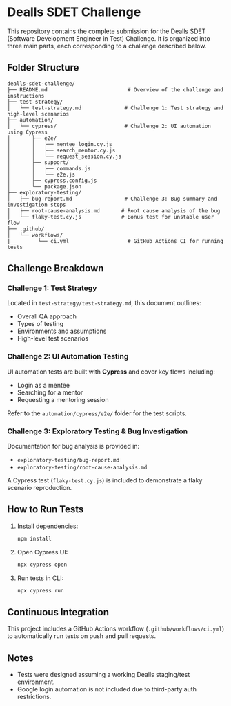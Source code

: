 # Dealls SDET Challenge

This repository contains the complete submission for the Dealls SDET (Software Development Engineer in Test) Challenge. It is organized into three main parts, each corresponding to a challenge described below.

## Folder Structure

```
dealls-sdet-challenge/
├── README.md                          # Overview of the challenge and instructions
├── test-strategy/
│   └── test-strategy.md              # Challenge 1: Test strategy and high-level scenarios
├── automation/
│   └── cypress/                      # Challenge 2: UI automation using Cypress
│       ├── e2e/
│       │   ├── mentee_login.cy.js
│       │   ├── search_mentor.cy.js
│       │   └── request_session.cy.js
│       ├── support/
│       │   ├── commands.js
│       │   └── e2e.js
│       ├── cypress.config.js
│       └── package.json
├── exploratory-testing/
│   ├── bug-report.md                 # Challenge 3: Bug summary and investigation steps
│   ├── root-cause-analysis.md       # Root cause analysis of the bug
│   └── flaky-test.cy.js             # Bonus test for unstable user flow
├── .github/
│   └── workflows/
|__       └── ci.yml                   # GitHub Actions CI for running tests

```

## Challenge Breakdown

### Challenge 1: Test Strategy
Located in `test-strategy/test-strategy.md`, this document outlines:
- Overall QA approach
- Types of testing
- Environments and assumptions
- High-level test scenarios

### Challenge 2: UI Automation Testing
UI automation tests are built with **Cypress** and cover key flows including:
- Login as a mentee
- Searching for a mentor
- Requesting a mentoring session

Refer to the `automation/cypress/e2e/` folder for the test scripts.

### Challenge 3: Exploratory Testing & Bug Investigation
Documentation for bug analysis is provided in:
- `exploratory-testing/bug-report.md`
- `exploratory-testing/root-cause-analysis.md`

A Cypress test (`flaky-test.cy.js`) is included to demonstrate a flaky scenario reproduction.

## How to Run Tests

1. Install dependencies: 
   ```bash
   npm install
   ```

2. Open Cypress UI:
   ```bash
   npx cypress open
   ```

3. Run tests in CLI:
   ```bash
   npx cypress run
   ```

## Continuous Integration

This project includes a GitHub Actions workflow (`.github/workflows/ci.yml`) to automatically run tests on push and pull requests.

## Notes

- Tests were designed assuming a working Dealls staging/test environment.
- Google login automation is not included due to third-party auth restrictions.
